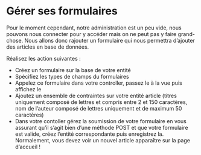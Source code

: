 # Gérer ses formulaires

Pour le moment cependant, notre administration est un peu vide, nous pouvons nous connecter pour y accéder mais on ne peut pas y faire grand-chose. Nous allons donc rajouter un formulaire qui nous permettra d’ajouter des articles en base de données.

Réalisez les action suivantes :

- Créez un formulaire sur la base de votre entité
- Spécifiez les types de champs du formulaires
- Appelez ce formulaire dans votre controller, passez le à la vue puis affichez le
- Ajoutez un ensemble de contraintes sur votre entité article (titres uniquement composé de lettres et  compris entre 2 et 150 caractères, nom de l’auteur composé de lettres uniquement et de maximum 50 caractères)
- Dans votre contoller gérez la soumission de votre formulaire en vous assurant qu’il s’agit bien d’une méthode POST et que votre formulaire est valide, créez l’entité correspondante puis enregistrez la.
Normalement, vous devez voir un nouvel article apparaître sur la page d’accueil !
